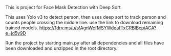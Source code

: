 This is project for Face Mask Detection with Deep Sort

This uses Yolo v3 to detect person, then uses deep sort to track person and counts people crossing the middle line.
use the link to download remaining trained models. https://1drv.ms/u/s!AgnWcfMSYWdeafTxCRBlBcpiACA?e=jd5y9D

Run the project by starting main.py after all dependencies and all files have been downloaded and unzipped in the root directory.
